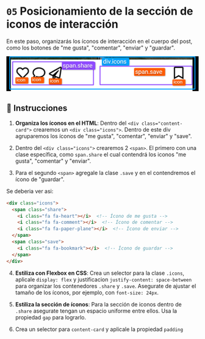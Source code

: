 # `05` Posicionamiento de la sección de iconos de interacción

En este paso, organizarás los íconos de interacción en el cuerpo del post, como los botones de "me gusta", "comentar", "enviar" y "guardar".

![content-card](../../assets/content-card-structure.png)


## 📝 Instrucciones 

1. **Organiza los íconos en el HTML**: Dentro del `<div class="content-card">` crearemos un `<div class="icons">`. Dentro de este div agruparemos los íconos de "me gusta", "comentar", "enviar" y "save".

2. Dentro del `<div class="icons">` crearemos 2 `<span>`. El primero con una clase específica, como `span.share` el cual contendrá los iconos "me gusta", "comentar" y "enviar".
3. Para el segundo `<span>` agregale la clase `.save` y en el contendremos el ícono de "guardar".

Se deberia ver asi: 

```html
<div class="icons">
  <span class="share">
    <i class="fa fa-heart"></i>  <!-- Ícono de me gusta -->
    <i class="fa fa-comment"></i>  <!-- Ícono de comentar -->
    <i class="fa fa-paper-plane"></i>  <!-- Ícono de enviar -->
  </span>
  <span class="save">
    <i class="fa fa-bookmark"></i>  <!-- Ícono de guardar -->
  </span>
</div>
```

4. **Estiliza con Flexbox en CSS**: Crea un selector para la clase `.icons`, aplicale `display: flex` y justificacion `justify-content: space-between` para organizar los contenedores `.share` y `.save`.  Asegurate de ajustar el tamaño de los íconos, por ejemplo, con `font-size: 24px`.

5. **Estiliza la sección de íconos**: Para la sección de iconos dentro de `.share` asegurate tengan un espacio uniforme entre ellos. Usa la propiedad `gap` para lograrlo.

6. Crea un selector para `content-card` y aplicale la propiedad `padding`
